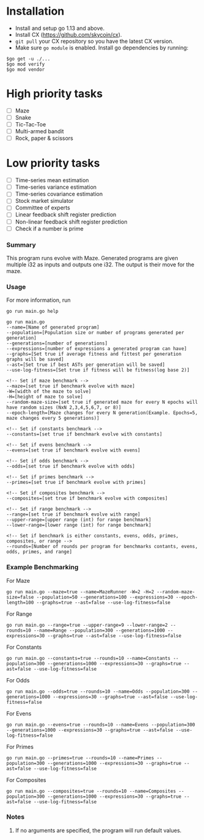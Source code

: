 # Installation

- Install and setup go 1.13 and above.
- Install CX (https://github.com/skycoin/cx).
- `git pull` your CX repository so you have the latest CX version.
- Make sure `go module` is enabled. Install go dependencies by running:
```
$go get -u ./...
$go mod verify 
$go mod vendor
```

# High priority tasks
- [ ] Maze
- [ ] Snake
- [ ] Tic-Tac-Toe
- [ ] Multi-armed bandit
- [ ] Rock, paper & scissors

# Low priority tasks
- [ ] Time-series mean estimation
- [ ] Time-series variance estimation
- [ ] Time-series covariance estimation
- [ ] Stock market simulator
- [ ] Committee of experts
- [ ] Linear feedback shift register prediction
- [ ] Non-linear feedback shift register prediction
- [ ] Check if a number is prime

### Summary

This program runs evolve with Maze. Generated programs are given multiple i32 as inputs and outputs one i32. The output is their move for the maze. 

### Usage
For more information, run
```
go run main.go help 
```

```
go run main.go 
--name=[Name of generated program]
--population=[Population size or number of programs generated per generation]
--generations=[number of generations]
--expressions=[number of expressions a generated program can have]
--graphs=[Set true if average fitness and fittest per generation graphs will be saved] 
--ast=[Set true if best ASTs per generation will be saved]
--use-log-fitness=[Set true if fitness will be fitness(log base 2)]

<!-- Set if maze benchmark -->
--maze=[set true if benchmark evolve with maze]
-W=[width of the maze to solve] 
-H=[height of maze to solve]  
--random-maze-size=[set true if generated maze for every N epochs will have random sizes (NxN 2,3,4,5,6,7, or 8)]
--epoch-length=[Maze changes for every N generation(Example. Epochs=5, maze changes every 5 generations)]

<!-- Set if constants benchmark -->
--constants=[set true if benchmark evolve with constants]

<!-- Set if evens benchmark -->
--evens=[set true if benchmark evolve with evens]

<!-- Set if odds benchmark -->
--odds=[set true if benchmark evolve with odds]

<!-- Set if primes benchmark -->
--primes=[set true if benchmark evolve with primes]

<!-- Set if composites benchmark -->
--composites=[set true if benchmark evolve with composites]

<!-- Set if range benchmark -->
--range=[set true if benchmark evolve with range]
--upper-range=[upper range (int) for range benchmark]
--lower-range=[lower range (int) for range benchmark]

<!-- Set if benchmark is either constants, evens, odds, primes, composites, or range -->
--rounds=[Number of rounds per program for benchmarks contants, evens, odds, primes, and range]

```

### Example Benchmarking

For Maze
```
go run main.go --maze=true --name=MazeRunner -W=2 -H=2 --random-maze-size=false --population=50 --generations=100 --expressions=30 --epoch-length=100 --graphs=true --ast=false --use-log-fitness=false
```

For Range
```
go run main.go --range=true --upper-range=9 --lower-range=2 --rounds=10 --name=Range --population=300 --generations=1000 --expressions=30 --graphs=true --ast=false --use-log-fitness=false
```

For Constants
```
go run main.go --constants=true --rounds=10 --name=Constants --population=300 --generations=1000 --expressions=30 --graphs=true --ast=false --use-log-fitness=false
```

For Odds
```
go run main.go --odds=true --rounds=10 --name=Odds --population=300 --generations=1000 --expressions=30 --graphs=true --ast=false --use-log-fitness=false
```

For Evens
```
go run main.go --evens=true --rounds=10 --name=Evens --population=300 --generations=1000 --expressions=30 --graphs=true --ast=false --use-log-fitness=false
```

For Primes
```
go run main.go --primes=true --rounds=10 --name=Primes --population=300 --generations=1000 --expressions=30 --graphs=true --ast=false --use-log-fitness=false
```

For Composites
```
go run main.go --composites=true --rounds=10 --name=Composites --population=300 --generations=1000 --expressions=30 --graphs=true --ast=false --use-log-fitness=false
```
### Notes
1. If no arguments are specified, the program will run default values.
